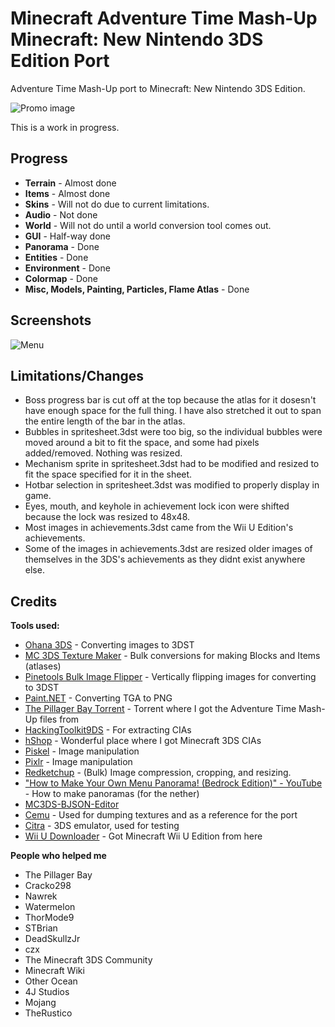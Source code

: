 # Minecraft Adventure Time Mash-Up Minecraft: New Nintendo 3DS Edition Port
Adventure Time Mash-Up port to Minecraft: New Nintendo 3DS Edition.

![Promo image](https://github.com/susbaconhairman/mc-adventure-time-mash-up-3ds-port/blob/main/images/promo.png?raw=true)

This is a work in progress.

## Progress

- **Terrain** - Almost done
- **Items** - Almost done
- **Skins** - Will not do due to current limitations.
- **Audio** - Not done
- **World** - Will not do until a world conversion tool comes out.
- **GUI** - Half-way done
- **Panorama** - Done
- **Entities** - Done
- **Environment** - Done
- **Colormap** - Done
- **Misc, Models, Painting, Particles, Flame Atlas** - Done

## Screenshots
![Menu](https://github.com/susbaconhairman/mc-adventure-time-mash-up-3ds-port/blob/main/images/menu.png?raw=true)

## Limitations/Changes

- Boss progress bar is cut off at the top because the atlas for it dosesn't have enough space for the full thing. I have also stretched it out to span the entire length of the bar in the atlas.
- Bubbles in spritesheet.3dst were too big, so the individual bubbles were moved around a bit to fit the space, and some had pixels added/removed. Nothing was resized.
- Mechanism sprite in spritesheet.3dst had to be modified and resized to fit the space specified for it in the sheet.
- Hotbar selection in spritesheet.3dst was modified to properly display in game.
- Eyes, mouth, and keyhole in achievement lock icon were shifted because the lock was resized to 48x48.
- Most images in achievements.3dst came from the Wii U Edition's achievements.
- Some of the images in achievements.3dst are resized older images of themselves in the 3DS's achievements as they didnt exist anywhere else.

## Credits

**Tools used:**
- [Ohana 3DS](https://gbatemp.net/attachments/ohana3ds-zip.99223/) - Converting images to 3DST
- [MC 3DS Texture Maker](https://github.com/STBrian/MC3DS-Texture-Maker) - Bulk conversions for making Blocks and Items (atlases)
- [Pinetools Bulk Image Flipper](https://pinetools.com/bulk-batch-flip-image) - Vertically flipping images for converting to 3DST
- [Paint.NET](https://www.getpaint.net/) - Converting TGA to PNG
- [The Pillager Bay Torrent](https://archive.org/details/minecraft-marketplace) - Torrent where I got the Adventure Time Mash-Up files from
- [HackingToolkit9DS](https://github.com/Asia81/HackingToolkit9DS) - For extracting CIAs
- [hShop](https://hshop.erista.me) - Wonderful place where I got Minecraft 3DS CIAs
- [Piskel](https://piskelapp.com) - Image manipulation
- [Pixlr](https://pixlr.com/x) - Image manipulation
- [Redketchup](https://redketchup.io) - (Bulk) Image compression, cropping, and resizing.
- ["How to Make Your Own Menu Panorama! (Bedrock Edition)" - YouTube](https://www.youtube.com/watch?v=fOLRL8HNHuA) - How to make panoramas (for the nether)
- [MC3DS-BJSON-Editor](https://github.com/STBrian/MC3DS-BJSON-Editor)
- [Cemu](https://cemu.info/) - Used for dumping textures and as a reference for the port
- [Citra](https://github.com/PabloMK7/citra) - 3DS emulator, used for testing
- [Wii U Downloader](https://github.com/Xpl0itU/WiiUDownloader) - Got Minecraft Wii U Edition from here

**People who helped me**
- The Pillager Bay
- Cracko298
- Nawrek
- Watermelon
- ThorMode9
- STBrian
- DeadSkullzJr
- czx
- The Minecraft 3DS Community
- Minecraft Wiki
- Other Ocean
- 4J Studios
- Mojang
- TheRustico
